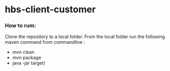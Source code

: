 # hbs-client-customer
### How to rum:
Clone the repository to a local folder. From the local folder run the following maven command from commandline :
- mvn clean
- mvn package
- java -jar target/

